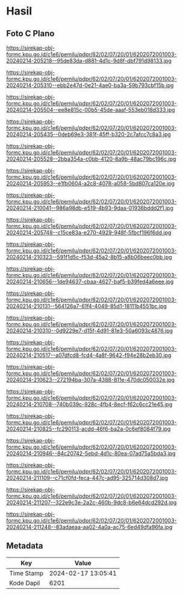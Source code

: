 # Hasil

## Foto C Plano

https://sirekap-obj-formc.kpu.go.id/c1e6/pemilu/pdpr/62/02/07/20/01/6202072001003-20240214-205218--95de83da-d881-4d1c-9d8f-dbf791d98133.jpg

https://sirekap-obj-formc.kpu.go.id/c1e6/pemilu/pdpr/62/02/07/20/01/6202072001003-20240214-205310--ebb2e47d-0e21-4ae0-ba3a-59b793cbf15b.jpg

https://sirekap-obj-formc.kpu.go.id/c1e6/pemilu/pdpr/62/02/07/20/01/6202072001003-20240214-205504--ee8e815c-00b5-45de-aaaf-553eb018d333.jpg

https://sirekap-obj-formc.kpu.go.id/c1e6/pemilu/pdpr/62/02/07/20/01/6202072001003-20240214-205435--0deb69e3-381f-45ff-b320-2c7afcc7c8a3.jpg

https://sirekap-obj-formc.kpu.go.id/c1e6/pemilu/pdpr/62/02/07/20/01/6202072001003-20240214-205528--2bba354a-c0bb-4120-8a9b-48ac79bc196c.jpg

https://sirekap-obj-formc.kpu.go.id/c1e6/pemilu/pdpr/62/02/07/20/01/6202072001003-20240214-205953--e1fb0604-a2c8-4078-a058-5bd807ca120e.jpg

https://sirekap-obj-formc.kpu.go.id/c1e6/pemilu/pdpr/62/02/07/20/01/6202072001003-20240214-210041--986a98db-e519-4b93-9daa-01936bddd2f1.jpg

https://sirekap-obj-formc.kpu.go.id/c1e6/pemilu/pdpr/62/02/07/20/01/6202072001003-20240214-205748--c15ce83a-e270-4929-948f-5fbcf196f6dd.jpg

https://sirekap-obj-formc.kpu.go.id/c1e6/pemilu/pdpr/62/02/07/20/01/6202072001003-20240214-210323--591f1d5c-f53d-45a2-8b15-a8b06beec0bb.jpg

https://sirekap-obj-formc.kpu.go.id/c1e6/pemilu/pdpr/62/02/07/20/01/6202072001003-20240214-210656--1de94637-cbaa-4627-baf5-b39fed4a6eee.jpg

https://sirekap-obj-formc.kpu.go.id/c1e6/pemilu/pdpr/62/02/07/20/01/6202072001003-20240214-210131--564126a7-61f4-4049-85d1-18111b4551bc.jpg

https://sirekap-obj-formc.kpu.go.id/c1e6/pemilu/pdpr/62/02/07/20/01/6202072001003-20240214-210310--0d9229e7-d15f-4d91-81e3-50a6093c4876.jpg

https://sirekap-obj-formc.kpu.go.id/c1e6/pemilu/pdpr/62/02/07/20/01/6202072001003-20240214-210517--a07dfcd8-fcd4-4a8f-9642-f94e28b2eb30.jpg

https://sirekap-obj-formc.kpu.go.id/c1e6/pemilu/pdpr/62/02/07/20/01/6202072001003-20240214-210623--272194ba-307a-4388-811e-470dc050032e.jpg

https://sirekap-obj-formc.kpu.go.id/c1e6/pemilu/pdpr/62/02/07/20/01/6202072001003-20240214-210708--740b039c-928c-4fb4-8ecf-f62c6cc21e45.jpg

https://sirekap-obj-formc.kpu.go.id/c1e6/pemilu/pdpr/62/02/07/20/01/6202072001003-20240214-210825--fc290113-acdd-46f6-ba2a-0c6ef8084f79.jpg

https://sirekap-obj-formc.kpu.go.id/c1e6/pemilu/pdpr/62/02/07/20/01/6202072001003-20240214-210946--84c20742-5ebd-4d1c-80ea-07ad75a5bda3.jpg

https://sirekap-obj-formc.kpu.go.id/c1e6/pemilu/pdpr/62/02/07/20/01/6202072001003-20240214-211109--c71cf0fd-feca-447c-ad95-325714d308d7.jpg

https://sirekap-obj-formc.kpu.go.id/c1e6/pemilu/pdpr/62/02/07/20/01/6202072001003-20240214-211207--322e9c3e-2a2c-460b-9dc8-b6e64dcd292d.jpg

https://sirekap-obj-formc.kpu.go.id/c1e6/pemilu/pdpr/62/02/07/20/01/6202072001003-20240214-211248--83adaeaa-aa02-4a0a-ac75-6ed49dfa96fa.jpg


## Metadata

| Key        | Value               |
| ---------- | ------------------- |
| Time Stamp | 2024-02-17 13:05:41 |
| Kode Dapil | 6201                |



